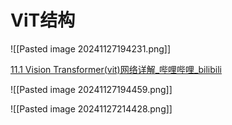 # ViT结构
![[Pasted image 20241127194231.png]]

[11.1 Vision Transformer(vit)网络详解_哔哩哔哩_bilibili](https://www.bilibili.com/video/BV1Jh411Y7WQ?spm_id_from=333.788.videopod.sections&vd_source=a18ee402fa55b6048e0e1e518316ff8a)

![[Pasted image 20241127194459.png]]

![[Pasted image 20241127214428.png]]
